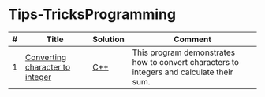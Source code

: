 # Tips-TricksProgramming

| # | Title | Solution | Comment |
|---| ----- | -------- | --------------------------- |
|1|[Converting character to integer](https://nitishhsinghhh.medium.com/converting-ascii-characters-to-numeric-values-a-fundamental-technique-for-arithmetic-and-fdd1e8a320c) | [C++](./ASCII/performingASCIIcalculations.cpp) | This program demonstrates how to convert characters to integers and calculate their sum.|

